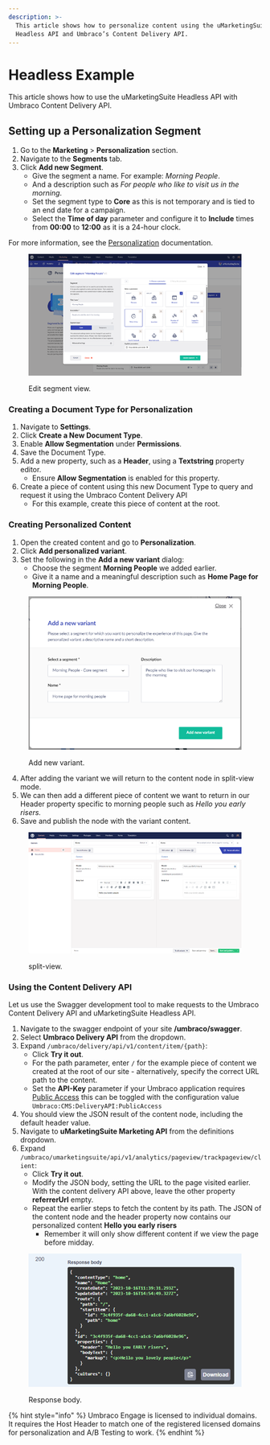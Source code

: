 ```yaml
---
description: >-
  This article shows how to personalize content using the uMarketingSuite
  Headless API and Umbraco’s Content Delivery API.
---
```


# Headless Example

This article shows how to use the uMarketingSuite Headless API with Umbraco Content Delivery API.

## Setting up a Personalization Segment

1. Go to the **Marketing** > **Personalization** section.
2. Navigate to the **Segments** tab.
3. Click **Add new Segment**.
   * Give the segment a name. For example: _Morning People_.
   * And a description such as _For people who like to visit us in the morning_.
   * Set the segment type to **Core** as this is not temporary and is tied to an end date for a campaign.
   * Select the **Time of day** parameter and configure it to **Include** times from **00:00** to **12:00** as it is a 24-hour clock.

For more information, see the [Personalization](../personalization/) documentation.

<figure><img src="../../.gitbook/assets/image (3) (4).png" alt="Edit segment view."><figcaption><p>Edit segment view.</p></figcaption></figure>

### Creating a Document Type for Personalization

1. Navigate to **Settings**.
2. Click **Create a New Document Type**.
3. Enable **Allow Segmentation** under **Permissions**.
4. Save the Document Type.
5. Add a new property, such as a **Header**, using a **Textstring** property editor.
   * Ensure **Allow Segmentation** is enabled for this property.
6. Create a piece of content using this new Document Type to query and request it using the Umbraco Content Delivery API
   * For this example, create this piece of content at the root.

### Creating Personalized Content

1. Open the created content and go to **Personalization**.
2. Click **Add personalized variant**.
3. Set the following in the **Add a new variant** dialog:
   * Choose the segment **Morning People** we added earlier.
   * Give it a name and a meaningful description such as **Home Page for Morning People**.

<figure><img src="../../.gitbook/assets/image (4) (4).png" alt="Add new variant."><figcaption><p>Add new variant.</p></figcaption></figure>

4. After adding the variant we will return to the content node in split-view mode.
5. We can then add a different piece of content we want to return in our Header property specific to morning people such as _Hello you early risers._
6. Save and publish the node with the variant content.

<figure><img src="../../.gitbook/assets/image (5) (4).png" alt="split-view."><figcaption><p>split-view.</p></figcaption></figure>

### Using the Content Delivery API

Let us use the Swagger development tool to make requests to the Umbraco Content Delivery API and uMarketingSuite Headless API.

1. Navigate to the swagger endpoint of your site **/umbraco/swagger**.
2. Select **Umbraco Delivery API** from the dropdown.
3. Expand `/umbraco/delivery/api/v1/content/item/{path}`:
   * Click **Try it out**.
   * For the path parameter, enter `/` for the example piece of content we created at the root of our site - alternatively, specify the correct URL path to the content.&#x20;
   * Set the **API-Key** parameter if your Umbraco application requires [Public Access](https://docs.umbraco.com/umbraco-cms/reference/content-delivery-api#additional-configuration) this can be toggled with the configuration value `Umbraco:CMS:DeliveryAPI:PublicAccess`
4. You should view the JSON result of the content node, including the default header value.
5. Navigate to **uMarketingSuite Marketing API** from the definitions dropdown.
6. Expand `/umbraco/umarketingsuite/api/v1/analytics/pageview/trackpageview/client`:
   * Click **Try it out**.
   * Modify the JSON body, setting the URL to the page visited earlier. With the content delivery API above, leave the other property **referrerUrl** empty.
   * Repeat the earlier steps to fetch the content by its path. The JSON of the content node and the header property now contains our personalized content **Hello you early risers**
     * Remember it will only show different content if we view the page before midday.

<figure><img src="../../.gitbook/assets/image (6) (4).png" alt="Response body."><figcaption><p>Response body.</p></figcaption></figure>

{% hint style="info" %}
Umbraco Engage is licensed to individual domains. It requires the Host Header to match one of the registered licensed domains for personalization and A/B Testing to work.
{% endhint %}
